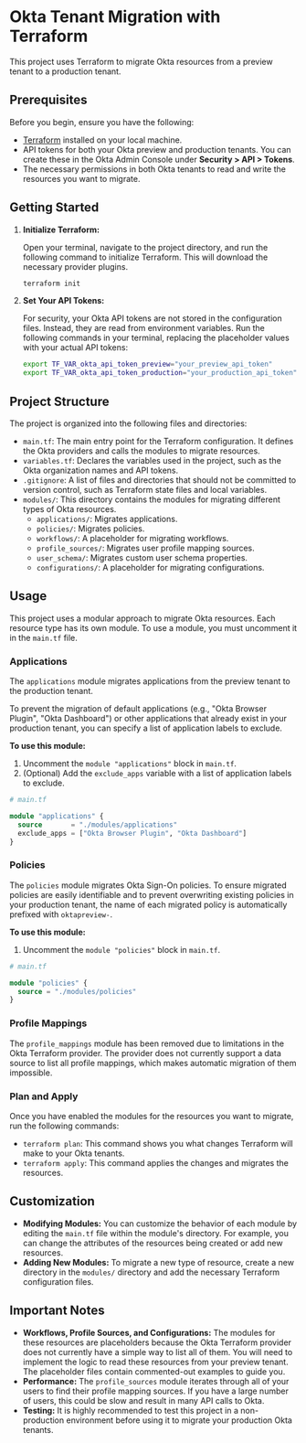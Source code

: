 
# Okta Tenant Migration with Terraform

This project uses Terraform to migrate Okta resources from a preview tenant to a production tenant.

## Prerequisites

Before you begin, ensure you have the following:

- [Terraform](https://learn.hashicorp.com/tutorials/terraform/install-cli) installed on your local machine.
- API tokens for both your Okta preview and production tenants. You can create these in the Okta Admin Console under **Security > API > Tokens**.
- The necessary permissions in both Okta tenants to read and write the resources you want to migrate.

## Getting Started

1.  **Initialize Terraform:**

    Open your terminal, navigate to the project directory, and run the following command to initialize Terraform. This will download the necessary provider plugins.

    ```bash
    terraform init
    ```

2.  **Set Your API Tokens:**

    For security, your Okta API tokens are not stored in the configuration files. Instead, they are read from environment variables. Run the following commands in your terminal, replacing the placeholder values with your actual API tokens:

    ```bash
    export TF_VAR_okta_api_token_preview="your_preview_api_token"
    export TF_VAR_okta_api_token_production="your_production_api_token"
    ```

## Project Structure

The project is organized into the following files and directories:

-   `main.tf`: The main entry point for the Terraform configuration. It defines the Okta providers and calls the modules to migrate resources.
-   `variables.tf`: Declares the variables used in the project, such as the Okta organization names and API tokens.
-   `.gitignore`: A list of files and directories that should not be committed to version control, such as Terraform state files and local variables.
-   `modules/`: This directory contains the modules for migrating different types of Okta resources.
    -   `applications/`: Migrates applications.
    -   `policies/`: Migrates policies.
    -   `workflows/`: A placeholder for migrating workflows.
    -   `profile_sources/`: Migrates user profile mapping sources.
    -   `user_schema/`: Migrates custom user schema properties.
    -   `configurations/`: A placeholder for migrating configurations.

## Usage

This project uses a modular approach to migrate Okta resources. Each resource type has its own module. To use a module, you must uncomment it in the `main.tf` file.

### Applications

The `applications` module migrates applications from the preview tenant to the production tenant.

To prevent the migration of default applications (e.g., "Okta Browser Plugin", "Okta Dashboard") or other applications that already exist in your production tenant, you can specify a list of application labels to exclude.

**To use this module:**

1.  Uncomment the `module "applications"` block in `main.tf`.
2.  (Optional) Add the `exclude_apps` variable with a list of application labels to exclude.

```terraform
# main.tf

module "applications" {
  source       = "./modules/applications"
  exclude_apps = ["Okta Browser Plugin", "Okta Dashboard"]
}
```

### Policies

The `policies` module migrates Okta Sign-On policies. To ensure migrated policies are easily identifiable and to prevent overwriting existing policies in your production tenant, the name of each migrated policy is automatically prefixed with `oktapreview-`.

**To use this module:**

1.  Uncomment the `module "policies"` block in `main.tf`.

```terraform
# main.tf

module "policies" {
  source = "./modules/policies"
}
```

### Profile Mappings

The `profile_mappings` module has been removed due to limitations in the Okta Terraform provider. The provider does not currently support a data source to list all profile mappings, which makes automatic migration of them impossible.

### Plan and Apply

Once you have enabled the modules for the resources you want to migrate, run the following commands:

-   `terraform plan`: This command shows you what changes Terraform will make to your Okta tenants.
-   `terraform apply`: This command applies the changes and migrates the resources.

## Customization

-   **Modifying Modules:** You can customize the behavior of each module by editing the `main.tf` file within the module's directory. For example, you can change the attributes of the resources being created or add new resources.
-   **Adding New Modules:** To migrate a new type of resource, create a new directory in the `modules/` directory and add the necessary Terraform configuration files.

## Important Notes

-   **Workflows, Profile Sources, and Configurations:** The modules for these resources are placeholders because the Okta Terraform provider does not currently have a simple way to list all of them. You will need to implement the logic to read these resources from your preview tenant. The placeholder files contain commented-out examples to guide you.
-   **Performance:** The `profile_sources` module iterates through all of your users to find their profile mapping sources. If you have a large number of users, this could be slow and result in many API calls to Okta.
-   **Testing:** It is highly recommended to test this project in a non-production environment before using it to migrate your production Okta tenants.
